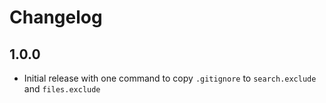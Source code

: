 # Changelog

## 1.0.0

- Initial release with one command to copy `.gitignore` to `search.exclude` and `files.exclude`
